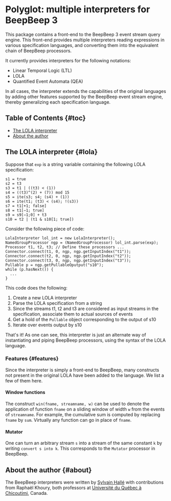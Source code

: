 Polyglot: multiple interpreters for BeepBeep 3
==============================================

This package contains a front-end to the BeepBeep 3 event stream query
engine. This front-end provides multiple interpreters reading expressions
in various specification languages, and converting them into the
equivalent chain of BeepBeep processors.

It currently provides interpreters for the following notations:

- Linear Temporal Logic (LTL)
- LOLA
- Quantified Event Automata (QEA)

In all cases, the interpreter extends the capabilities of the original
languages by adding other features supported by the BeepBeep event stream
engine, thereby generalizing each specification language.

Table of Contents                                                    {#toc}
-----------------

- [The LOLA interpreter](#lola)
- [About the author](#about)

The LOLA interpreter                                          {#lola}
--------------------

Suppose that `exp` is a string variable containing the following LOLA
specification:

    s1 = true
	s2 = t3
	s3 = t1 | ((t3) < (1))
	s4 = ((t3)^(2) + (7)) mod 15
	s5 = ite(s3; s4; (s4) + (1))
	s6 = ite(t1; (t3) < (s4); !(s3))
	s7 = t1[+1; false]
	s8 = t1[−1; true]
	s9 = s9[−1;0] + t3
	s10 = t2 | (t1 & s10[1; true])

Consider the following piece of code:

    LolaInterpreter lol_int = new LolaInterpreter();
    NamedGroupProcessor ngp = (NamedGroupProcessor) lol_int.parse(exp);
    Processor t1, t2, t3; // Define these processors ...
    Connector.connect(t1, 0, ngp, ngp.getInputIndex("t1"));
    Connector.connect(t2, 0, ngp, ngp.getInputIndex("t2"));
    Connector.connect(t3, 0, ngp, ngp.getInputIndex("t3"));
    Pullable p = ngp.getPullableOputput("s10");
    while (p.hasNext()) {
      ...
    }

This code does the following:

1. Create a new LOLA interpreter
2. Parse the LOLA specification from a string
3. Since the streams t1, t2 and t3 are considered as input
   streams in the specification, associate them to actual sources
   of events
4. Get a hold of the `Pullable` object corresponding to the
   output of s10
5. Iterate over events output by s10

That's it! As one can see, this interpreter is just an alternate way
of instantiating and piping BeepBeep processors, using the syntax of the
LOLA language.

### Features                                                     {#features}

Since the interpreter is simply a front-end to BeepBeep, many constructs
not present in the original LOLA have been added to the language. We list
a few of them here.

#### Window functions

The construct `win(fname, streamname, w)` can be used to denote the
application of function `fname` on a sliding window of width `w` from the
events of `streamname`. For example, the cumulative sum is computed by
replacing `fname` by `sum`. Virtually any function can go in place of
`fname`.

#### Mutator

One can turn an arbitrary stream `s` into a stream of the same constant
`k` by writing `convert s into k`. This corresponds to the `Mutator`
processor in BeepBeep.

About the author                                                   {#about}
----------------

The BeepBeep interpreters
were written by [Sylvain Hallé](http://leduotang.ca/sylvain) with
contributions from Raphaël Khoury, both
professors at [Université du Québec à
Chicoutimi](http://www.uqac.ca/), Canada.
